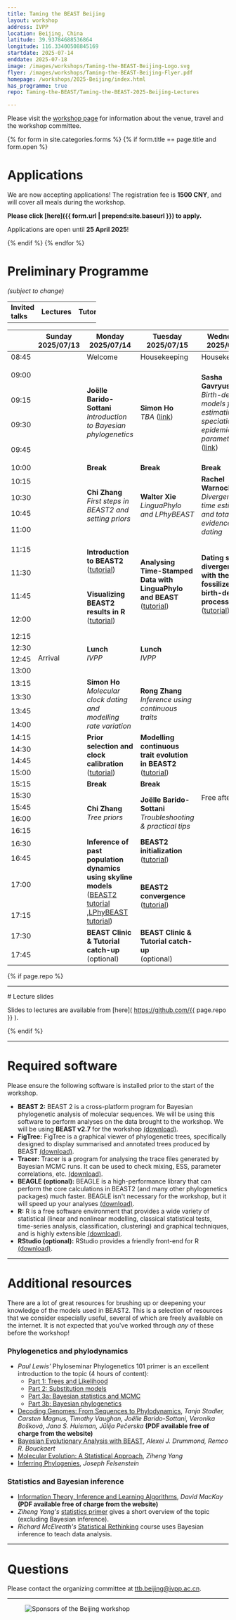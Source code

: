 ```yaml
---
title: Taming the BEAST Beijing
layout: workshop
address: IVPP
location: Beijing, China
latitude: 39.93784688536864
longitude: 116.33400508845169
startdate: 2025-07-14
enddate: 2025-07-18
image: /images/workshops/Taming-the-BEAST-Beijing-Logo.svg
flyer: /images/workshops/Taming-the-BEAST-Beijing-Flyer.pdf
homepage: /workshops/2025-Beijing/index.html
has_programme: true
repo: Taming-the-BEAST/Taming-the-BEAST-2025-Beijing-Lectures

---
```


<!--figure>
	<img src="{{ site.baseurl }}/images/workshops/Taming-the-BEAST-Beijing-Flyer.jpg" alt="TTB Beijing flyer">
</figure>

<div class="bigspacer"></div-->

Please visit the [workshop page](../2025-Beijing/) for information about the venue, travel and the workshop committee.


{% for form in site.categories.forms %}
{% if form.title == page.title and form.open %}

# Applications
We are now accepting applications! The registration fee is **1500 CNY**, and will cover all meals during the workshop.

**Please click [here]({{ form.url | prepend:site.baseurl }}) to apply.**

Applications are open until **25 April 2025**!

{% endif %}
{% endfor %}

<!--div class="bigspacer"></div-->


# Preliminary Programme

_(subject to change)_

<table style="width:40%">
<tbody>
<tr>
<td class="invited-lecture"><b>Invited talks</b></td>
<td class="lecture"><b>Lectures</b></td>
<td class="tutorial"><b>Tutorials</b></td>
<td class="help-session"><b>Interactive</b></td>
</tr>
</tbody>
</table>


<table>
<thead>

<tr>
<th style="width:5%"></th>
<th style="width:5%">Sunday <br> 2025/07/13 </th>
<th style="width:18%">Monday <br> 2025/07/14</th>
<th style="width:18%">Tuesday <br> 2025/07/15 </th>
<th style="width:18%">Wednesday <br> 2025/07/16 </th>
<th style="width:18%">Thursday <br> 2025/07/17 </th>
<th style="width:18%">Friday <br> 2025/07/18 </th>
</tr>

</thead>

<tbody>

<!-- 8.45 -->
<tr>
<td> 08:45 </td>
<td rowspan="37" class="padding"> Arrival </td>
<td> Welcome </td>
<td> Housekeeping </td>
<td> Housekeeping </td>
<td> Housekeeping </td>
<td> Housekeeping </td>
</tr>

<!------------------------------------------------------------------>
<!-- 9.00-->
<tr>
<td> 09:00 </td>
	<!-- Mon -->
	<td rowspan="4" class="lecture"><b>Joëlle Barido-Sottani</b><br>
									<i>Introduction to Bayesian phylogenetics</i><br><!--(<a href="https://github.com/Taming-the-BEAST/Squamish-BEAST-Tamers-2023-Lectures/raw/master/">slides</a>)-->
	</td>
	<!-- Tue -->
	<td rowspan="4" class="invited-lecture"><b>Simon Ho</b><br><i>TBA</i>
											(<a href="https://www.sydney.edu.au/science/about/our-people/academic-staff/simon-ho.html">link</a>)
	</td>
	<!-- Wed -->
	<td rowspan="4" class="invited-lecture"><b>Sasha Gavryushkina</b><br><i>Birth-death models for estimating speciation and epidemiological parameters</i>
											(<a href="https://researchers.adelaide.edu.au/profile/sasha.gavryushkina">link</a>)
	</td>
	<!-- Thu -->	
	<td rowspan="4" class="invited-lecture"><b>Xing Xu</b><br><i>Morphology-based phylogenetic analysis: Taxon sampling, character formulation and coding</i>
											(<a href="http://english.casad.cas.cn/members/casm/does/202404/t20240416_660183.html">link</a>)
	</td>
	<!-- Fri -->
	<td rowspan="4" class="invited-lecture"><b>Arong Luo</b><br><i>Molecular data and their use in macroevolutionary studies</i>
											(<a href="http://english.ioz.cas.cn/sourcedb/scs/202310/t20231030_431237.html">link</a>)
	</td>
</tr>
<!-- 9.15 -->
<tr>
<td> 09:15 </td>
</tr>

<!-- 9.30 -->
<tr>
<td> 09:30 </td>
</tr>

<!-- 9.45 -->
<tr>
<td> 09:45 </td>
</tr>

<!------------------------------------------------------------------>
<!-- 10.00 -->
<tr>
<td> 10:00 </td>
<td class="food"><b> Break</b> </td>
<td class="food"><b> Break</b> </td>
<td class="food"><b> Break</b> </td>
<td class="food"><b> Break</b> </td>
<td class="food"><b> Break</b> </td>
</tr>

<!------------------------------------------------------------------>
<!-- 10:15 -->
<tr>
<td> 10:15 </td>
	<!-- Mon -->
	<td rowspan="4" class="lecture"><b>Chi Zhang</b><br>
									<i>First steps in BEAST2 and setting priors</i><br><!--(<a href="https://github.com/Taming-the-BEAST/Squamish-BEAST-Tamers-2023-Lectures/raw/master/">slides</a>)-->
	</td>
	<!-- Tue -->	
	<td rowspan="4" class="lecture"><b>Walter Xie</b><br>
									<i>LinguaPhylo and LPhyBEAST</i><br><!--(<a href="https://github.com/Taming-the-BEAST/Squamish-BEAST-Tamers-2023-Lectures/raw/master/">slides</a>)-->
	</td>
	<!-- Wed -->
	<td rowspan="4" class="lecture"><b>Rachel Warnock</b><br>
									<i>Divergence time estimation and total evidence dating</i><br><!--(<a href="https://github.com/Taming-the-BEAST/Squamish-BEAST-Tamers-2023-Lectures/raw/master/">slides</a>)-->
	</td>
	<!-- Thu -->
	<td rowspan="4" class="lecture"><b>Joëlle Barido-Sottani</b><br>
									<i>Structured models in phylodynamics</i><br><!--(<a href="https://github.com/Taming-the-BEAST/Squamish-BEAST-Tamers-2023-Lectures/raw/master/">slides</a>)-->
	</td>
	<!-- Fri -->
	<td rowspan="4" class="lecture"><b>Sophie Seidel</b><br>
									<i>Single-cell phylogenetics for developmental biology</i><br><!--(<a href="https://github.com/Taming-the-BEAST/Squamish-BEAST-Tamers-2023-Lectures/raw/master/">slides</a>)-->
	</td>
</tr>

<!-- 10:30 -->
<tr>
<td> 10:30 </td>
</tr>

<!-- 10:45 -->
<tr>
<td> 10:45 </td>
</tr>

<!-- 11:00 -->
<tr>
<td> 11:00 </td>
</tr>

<!------------------------------------------------------------------>
<!-- 11:15 -->
<tr>
<td> 11:15 </td>
	<!-- Mon -->
	<td rowspan="2" class="tutorial"><b>Introduction to BEAST2</b><br>
									(<a href="/tutorials/Introduction-to-BEAST2/">tutorial</a>)</td>
	<!-- Tue -->
	<td rowspan="4" class="tutorial"><b>Analysing Time-Stamped Data with LinguaPhylo and BEAST</b><br>
									(<a href="https://linguaphylo.github.io/tutorials/time-stamped-data/">tutorial</a>)</td>
	<!-- Wed -->
	<td rowspan="4" class="tutorial"><b>Dating species divergences with the fossilized birth-death process</b><br>
									(<a href="/tutorials/FBD-tutorial/">tutorial</a>)</td>
	<!-- Thu -->
	<td rowspan="2" class="tutorial"><b>Modelling macro-evolution with BDMM-prime</b><br>
									(<a href="/tutorials/">tutorial</a>)</td>
	<!-- Fri -->
	<td rowspan="4" class="tutorial"><b>Estimating single-cell trees from lineage tracing data with TiDeTree</b><br>
									(<a href="/tutorials/">tutorial</a>)</td>
</tr>


<!------------------------------------------------------------------>
<!-- 11:30 -->
<tr>
<td> 11:30 </td>
</tr>


<!-- 11:45 -->
<tr>
<td> 11:45 </td>
	<!-- Mon -->
	<td rowspan="2" class="tutorial"><b>Visualizing BEAST2 results in R</b><br>
									(<a href="/tutorials/Visualizing-BEAST2-results/">tutorial</a>)</td>
	<!-- Thu -->
	<td rowspan="2" class="tutorial"><b>Modelling pathogen spread with MASCOT</b><br>
									(<a href="/tutorials/Mascot-Tutorial/">tutorial</a>)</td>
</tr>


<!-- 12:00 -->
<tr>
<td> 12:00 </td>
</tr>

<!------------------------------------------------------------------>
<!-- 12:15 -->
<tr>
<td> 12:15 </td>
<td rowspan="4" class="food"> <b>Lunch</b> <br><i>IVPP</i>  </td>
<td rowspan="4" class="food"> <b>Lunch</b> <br><i>IVPP</i>  </td>
<td rowspan="23" class="padding">Free afternoon</td>
<td rowspan="4" class="food"> <b>Lunch</b> <br><i>IVPP</i>  </td>
<td rowspan="4" class="food"> <b>Lunch</b> <br><i>IVPP</i>  </td>
</tr>

<!-- 12:30 -->
<tr>
<td> 12:30 </td>
</tr>

<!-- 12:45 -->
<tr>
<td> 12:45 </td>
</tr>

<!-- 13:00 -->
<tr>
<td> 13:00 </td>
</tr>

<!------------------------------------------------------------------>
<!-- 13:15 -->
<tr>
<td> 13:15 </td>
	<!-- Mon -->
	<td rowspan="4" class="lecture"><b>Simon Ho</b><br>
									<i>Molecular clock dating and modelling rate variation</i><br><!--(<a href="https://github.com/Taming-the-BEAST/Squamish-BEAST-Tamers-2023-Lectures/raw/master/">slides</a>)--></td>
	<!-- Tue -->
	<td rowspan="4" class="lecture"><b>Rong Zhang</b><br>
									<i>Inference using continuous traits</i><br><!--(<a href="https://github.com/Taming-the-BEAST/Squamish-BEAST-Tamers-2023-Lectures/raw/master/">slides</a>)--></td>
	<!-- Thu -->
	<td rowspan="4" class="lecture"><b>Chi Zhang</b><br>
									<i>Species tree inference and the multispecies coalescent</i><br><!--(<a href="https://github.com/Taming-the-BEAST/Squamish-BEAST-Tamers-2023-Lectures/raw/master/">slides</a>)--></td>
	<!-- Fri -->
	<td rowspan="4" class="lecture"><b>Rachel Warnock</b><br>
									<i>Morphological models and total-evidence dating</i><br><!--(<a href="https://github.com/Taming-the-BEAST/Squamish-BEAST-Tamers-2023-Lectures/raw/master/">slides</a>)--></td>
</tr>

<!-- 13:30 -->
<tr>
<td> 13:30 </td>
</tr>

<!-- 13:45 -->
<tr>
<td> 13:45 </td>
</tr>

<!-- 14:00 -->
<tr>
<td> 14:00 </td>
</tr>

<!-- 14:15 -->
<tr>
<td> 14:15 </td>
	<!-- Mon -->
	<td rowspan="4" class="tutorial"><b>Prior selection and clock calibration</b><br>
									(<a href="/tutorials/Prior-selection/">tutorial</a>)</td>
	<!-- Tue -->
	<td rowspan="4" class="tutorial"><b>Modelling continuous trait evolution in BEAST2</b><br>
									(<a href="/tutorials/">tutorial</a>)</td>
	<!-- Thu -->
	<td rowspan="4" class="tutorial"><b>Estimating species trees using StarBEAST3</b><br>
									(<a href="/tutorials/">tutorial</a>)</td>
	<!-- Fri -->
	<td rowspan="4" class="tutorial"><b>Modelling morphological evolution in BEAST2</b><br>
									(<a href="/tutorials/">tutorial</a>)</td>
</tr>

<!------------------------------------------------------------------>
<!-- 14:30 -->
<tr>
<td> 14:30 </td>
</tr>

<!-- 14:45 -->
<tr>
<td> 14:45 </td>
</tr>


<!------------------------------------------------------------------>
<!-- 15:00 -->
<tr>
<td> 15:00 </td>
</tr>

<!-- 15:15 -->
<tr>
<td> 15:15 </td>
<td class="food"><b> Break</b> </td>
<td class="food"><b> Break</b> </td>
<td class="food"><b> Break</b> </td>
<td class="food"><b> Break</b> </td>
</tr>

<!-- 15:30 -->
<tr>
<td> 15:30 </td>
	<!-- Mon -->
	<td rowspan="4" class="lecture"><b>Chi Zhang</b><br>
									<i>Tree priors</i><br><!--(<a href="https://github.com/Taming-the-BEAST/Squamish-BEAST-Tamers-2023-Lectures/raw/master/">slides</a>)--></td>
	<!-- Tue -->
	<td rowspan="4" class="lecture"><b>Joëlle Barido-Sottani</b><br>
									<i>Troubleshooting & practical tips</i><br><!--(<a href="https://github.com/Taming-the-BEAST/Squamish-BEAST-Tamers-2023-Lectures/raw/master/">slides</a>)--></td>
	<!-- Thu -->
	<td rowspan="4" class="lecture"><b>Robert Yuan</b><br>
									<i>Model selection & model averaging</i><br><!--(<a href="https://github.com/Taming-the-BEAST/Squamish-BEAST-Tamers-2023-Lectures/raw/master/">slides</a>)--></td>
	<!-- Fri -->
	<td rowspan="6" class="help-session"><b>Free Q&A session and wrap-up</b><br>(optional)</td>
</tr>
	
<!-- 15:45 -->
<tr>
<td> 15:45 </td>
</tr>


<!------------------------------------------------------------------>
<!-- 16:00 -->
<tr>
<td> 16:00 </td>
</tr>

<tr>
<td> 16:15 </td>
</tr>

<tr>
<td> 16:30 </td>
	<!-- Mon -->
	<td rowspan="4" class="tutorial"><b>Inference of past population dynamics using skyline models</b><br>
									(<a href="/tutorials/Skyline-plots/">BEAST2 tutorial</a>
									,<a href="https://linguaphylo.github.io/tutorials/skyline-plots/">LPhyBEAST tutorial</a>)</td>
	<!-- Tue -->		
	<td rowspan="2" class="tutorial"><b>BEAST2 initialization</b><br>
									(<a href="/tutorials/Troubleshooting-initialization-issues/">tutorial</a>)</td>
	<!-- Thu -->
	<td rowspan="2" class="tutorial"><b>Clock model selection</b><br>
									(<a href="/tutorials/">tutorial</a>)</td>	
</tr>

<tr>
<td> 16:45 </td>
</tr>

<tr>
<td> 17:00 </td>
	<!-- Tue -->
	<td rowspan="2" class="tutorial"><b>BEAST2 convergence</b><br>
								(<a href="/tutorials/Troubleshooting-convergence-issues/">tutorial</a>)</td>
	<!-- Thu -->
	<td rowspan="2" class="tutorial"><b>Model selection with nested sampling</b><br>
									(<a href="/tutorials/NS-tutorial/">tutorial</a>)</td>	
	<!-- Fri -->
	<td rowspan="4" class="padding">Departure</td>									
</tr>

<tr>
<td> 17:15 </td>
</tr>

<tr>
<td> 17:30 </td>
	<!-- Mon -->
	<td rowspan="2" class="help-session"><b>BEAST Clinic & Tutorial catch-up</b><br>(optional)</td>
	<!-- Tue -->
	<td rowspan="2" class="help-session"><b>BEAST Clinic & Tutorial catch-up</b><br>(optional)</td>
	<!-- Thu -->
	<td rowspan="2" class="help-session"><b>BEAST Clinic & Tutorial catch-up</b><br>(optional)</td>
</tr>

<tr>
<td> 17:45 </td>
</tr>

</tbody>
</table>





{% if page.repo %}

<div class="bigspacer"></div>
<hr>
<div class="bigspacer"></div>
# Lecture slides

Slides to lectures are available from [here]( https://github.com/{{ page.repo }} ).

{% endif %}

<div class="bigspacer"></div>
<hr>
<div class="bigspacer"></div>

# Required software

Please ensure the following software is installed prior to the start of the workshop.

- **BEAST 2:** BEAST 2 is a cross-platform program for Bayesian phylogenetic analysis of molecular sequences. We will be using this software to perform analyses on the data brought to the workshop. We will be using **BEAST v2.7** for the workshop [(download)](http://beast2.org/).
- **FigTree:** FigTree is a graphical viewer of phylogenetic trees, specifically designed to display summarised and annotated trees produced by BEAST [(download)](http://beast.community/figtree).
- **Tracer:** Tracer is a program for analysing the trace files generated by Bayesian MCMC runs. It can be used to check mixing, ESS, parameter correlations, etc. [(download)](http://beast.community/tracer).
- **BEAGLE (optional):** BEAGLE is a high-performance library that can perform the core calculations in BEAST2 (and many other phylogenetics packages) much faster. BEAGLE isn't necessary for the workshop, but it will speed up your analyses [(download)](http://beast.community/beagle).
- **R:** R is a free software environment that provides a wide variety of statistical (linear and nonlinear modelling, classical statistical tests, time-series analysis, classification, clustering) and graphical techniques, and is highly extensible [(download)](https://www.r-project.org/).
- **RStudio (optional):** RStudio provides a friendly front-end for R [(download)](https://posit.co/download/rstudio-desktop/).



<div class="bigspacer"></div>
<hr>
<div class="bigspacer"></div>

# Additional resources

There are a lot of great resources for brushing up or deepening your knowledge of the models used in BEAST2. This is a selection of resources that we consider especially useful, several of which are freely available on the internet. It is not expected that you've worked through _any_ of these before the workshop!  


### Phylogenetics and phylodynamics

- _Paul Lewis'_ Phyloseminar Phylogenetics 101 primer is an excellent introduction to the topic (4 hours of content):
	- [Part 1: Trees and Likelihood](https://www.youtube.com/watch?v=1r4z0YJq580)
	- [Part 2: Substitution models](https://www.youtube.com/watch?v=UsLeY0wZr4Y)
	- [Part 3a: Bayesian statistics and MCMC](https://www.youtube.com/watch?v=4PWlnNsfz90)
	- [Part 3b: Bayesian phylogenetics](https://www.youtube.com/watch?v=TLtOS--YwkU)
- [Decoding Genomes: From Sequences to Phylodynamics](https://decodinggenomes.org), _Tanja Stadler, Carsten Magnus, Timothy Vaughan, Joëlle Barido-Sottani, Veronika Bošková, Jana S. Huisman, Jūlija Pečerska_ **(PDF available free of charge from the website)**
- [Bayesian Evolutionary Analysis with BEAST](https://www.beast2.org/book/), _Alexei J. Drummond, Remco R. Bouckaert_
- [Molecular Evolution: A Statistical Approach](http://abacus.gene.ucl.ac.uk/MESA/), _Ziheng Yang_
- [Inferring Phylogenies](https://www.amazon.co.uk/Inferring-Phylogenies-Joseph-Felsenstein/dp/0878931775), _Joseph Felsenstein_


### Statistics and Bayesian inference

- [Information Theory, Inference and Learning Algorithms](https://www.inference.org.uk/itila/book.html), _David MacKay_ **(PDF available free of charge from the website)** 
- _Ziheng Yang's_ [statistics primer](http://abacus.gene.ucl.ac.uk/PPS/PrimerProbabilityStatistics.pdf) gives a short overview of the topic (excluding Bayesian inference).
- _Richard McElreath's_ [Statistical Rethinking](https://github.com/rmcelreath/stat_rethinking_2025) course uses Bayesian inference to teach data analysis.


<div class="bigspacer"></div>
<hr>
<div class="bigspacer"></div>




# Questions
Please contact the organizing committee at [ttb.beijing@ivpp.ac.cn](mailto:ttb.beijing@ivpp.ac.cn).

<div class="hugespacer"></div>
<hr>

<div class="bigspacer"></div>
<figure>
	<img src="{{ site.baseurl }}/images/workshops/Taming-the-BEAST-Beijing-Sponsors.jpg" alt="Sponsors of the Beijing workshop">
</figure>